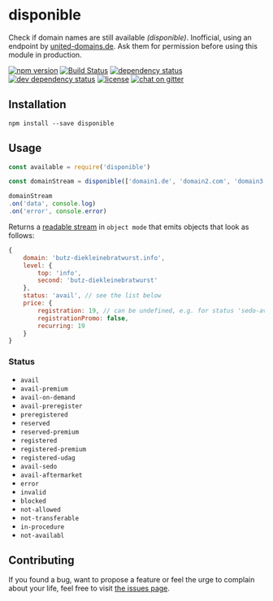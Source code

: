# disponible

Check if domain names are still available *(disponible)*. Inofficial, using an endpoint by [united-domains.de](http://united-domains.de/). Ask them for permission before using this module in production.

[![npm version](https://img.shields.io/npm/v/disponible.svg)](https://www.npmjs.com/package/disponible)
[![Build Status](https://travis-ci.org/juliuste/disponible.svg?branch=master)](https://travis-ci.org/juliuste/disponible)
[![dependency status](https://img.shields.io/david/juliuste/disponible.svg)](https://david-dm.org/juliuste/disponible)
[![dev dependency status](https://img.shields.io/david/dev/juliuste/disponible.svg)](https://david-dm.org/juliuste/disponible#info=devDependencies)
[![license](https://img.shields.io/github/license/juliuste/disponible.svg?style=flat)](LICENSE)
[![chat on gitter](https://badges.gitter.im/juliuste.svg)](https://gitter.im/juliuste)


## Installation

```shell
npm install --save disponible
```

## Usage

```js
const available = require('disponible')

const domainStream = disponible(['domain1.de', 'domain2.com', 'domain3.international'])

domainStream
.on('data', console.log)
.on('error', console.error)
```

Returns a [readable stream](https://nodejs.org/api/stream.html#stream_readable_streams) in `object mode` that emits objects that look as follows:

```js
{
    domain: 'butz-diekleinebratwurst.info',
    level: {
        top: 'info',
        second: 'butz-diekleinebratwurst'
    },
    status: 'avail', // see the list below
    price: {
        registration: 19, // can be undefined, e.g. for status 'sedo-avail'
        registrationPromo: false,
        recurring: 19
    }
}
```

### Status

- `avail`
- `avail-premium`
- `avail-on-demand`
- `avail-preregister`
- `preregistered`
- `reserved`
- `reserved-premium`
- `registered`
- `registered-premium`
- `registered-udag`
- `avail-sedo`
- `avail-aftermarket`
- `error`
- `invalid`
- `blocked`
- `not-allowed`
- `not-transferable`
- `in-procedure`
- `not-availabl`

## Contributing

If you found a bug, want to propose a feature or feel the urge to complain about your life, feel free to visit [the issues page](https://github.com/juliuste/disponible/issues).
